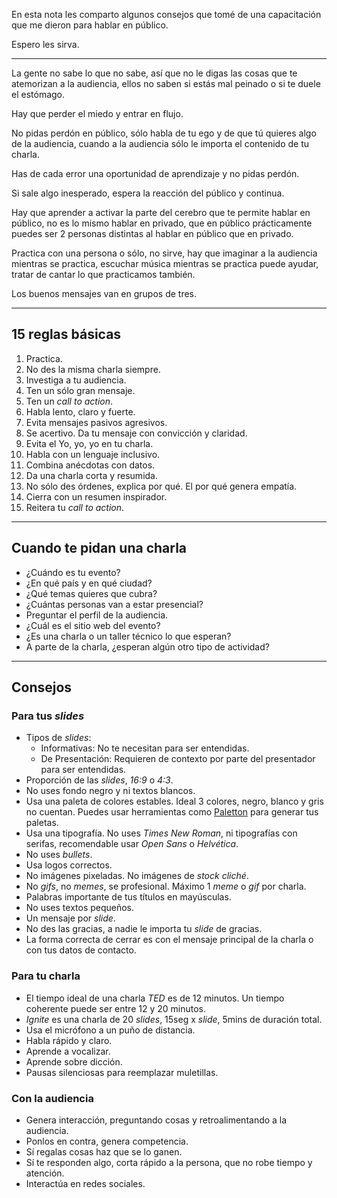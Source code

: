 En esta nota les comparto algunos consejos que tomé de una capacitación que me dieron para hablar en público.

Espero les sirva.

---

La gente no sabe lo que no sabe, así que no le digas las cosas que te atemorizan a la audiencia, ellos no saben si estás mal peinado o si te duele el estómago.

Hay que perder el miedo y entrar en flujo.

No pidas perdón en público, sólo habla de tu ego y de que tú quieres algo de la audiencia, cuando a la audiencia sólo le importa el contenido de tu charla.

Has de cada error una oportunidad de aprendizaje y no pidas perdón.

Si sale algo inesperado, espera la reacción del público y continua.

Hay que aprender a activar la parte del cerebro que te permite hablar en público, no es lo mismo hablar en privado, que en público prácticamente puedes ser 2 personas distintas al hablar en público que en privado.

Practica con una persona o sólo, no sirve, hay que imaginar a la audiencia mientras se practica, escuchar música mientras se practica puede ayudar, tratar de cantar lo que practicamos también.

Los buenos mensajes van en grupos de tres.

---

## 15 reglas básicas

1. Practica.
1. No des la misma charla siempre.
1. Investiga a tu audiencia.
1. Ten un sólo gran mensaje.
1. Ten un _call to action_.
1. Habla lento, claro y fuerte.
1. Evita mensajes pasivos agresivos.
1. Se acertivo. Da tu mensaje con convicción y claridad.
1. Evita el Yo, yo, yo en tu charla.
1. Habla con un lenguaje inclusivo.
1. Combina anécdotas con datos.
1. Da una charla corta y resumida.
1. No sólo des órdenes, explica por qué. El por qué genera empatía.
1. Cierra con un resumen inspirador.
1. Reitera tu _call to action_.

---

## Cuando te pidan una charla

- ¿Cuándo es tu evento?
- ¿En qué país y en qué ciudad?
- ¿Qué temas quieres que cubra?
- ¿Cuántas personas van a estar presencial?
- Preguntar el perfil de la audiencia.
- ¿Cuál es el sitio web del evento?
- ¿Es una charla o un taller técnico lo que esperan?
- A parte de la charla, ¿esperan algún otro tipo de actividad?

---

## Consejos

### Para tus _slides_

- Tipos de _slides_:
  - Informativas: No te necesitan para ser entendidas.
  - De Presentación: Requieren de contexto por parte del presentador para ser entendidas.
- Proporción de las _slides_, _16:9_ o _4:3_.
- No uses fondo negro y ni textos blancos.
- Usa una paleta de colores estables. Ideal 3 colores, negro, blanco y gris no cuentan. Puedes usar herramientas como [Paletton](https://paletton.com/) para generar tus paletas.
- Usa una tipografía. No uses _Times New Roman_, ni tipografías con serifas, recomendable usar _Open Sans_ o _Helvética_.
- No uses _bullets_.
- Usa logos correctos.
- No imágenes pixeladas. No imágenes de _stock cliché_.
- No _gifs_, no _memes_, se profesional. Máximo 1 _meme_ o _gif_ por charla.
- Palabras importante de tus títulos en mayúsculas.
- No uses textos pequeños.
- Un mensaje por _slide_.
- No des las gracias, a nadie le importa tu _slide_ de gracias.
- La forma correcta de cerrar es con el mensaje principal de la charla o con tus datos de contacto.

### Para tu charla

- El tiempo ideal de una charla _TED_ es de 12 minutos. Un tiempo coherente puede ser entre 12 y 20 minutos.
- _Ignite_ es una charla de 20 _slides_, 15seg x _slide_, 5mins de duración total.
- Usa el micrófono a un puño de distancia.
- Habla rápido y claro.
- Aprende a vocalizar.
- Aprende sobre dicción.
- Pausas silenciosas para reemplazar muletillas.

### Con la audiencia

- Genera interacción, preguntando cosas y retroalimentando a la audiencia.
- Ponlos en contra, genera competencia.
- Sí regalas cosas haz que se lo ganen.
- Sí te responden algo, corta rápido a la persona, que no robe tiempo y atención.
- Interactúa en redes sociales.

